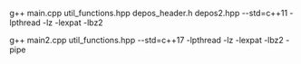 g++ main.cpp util_functions.hpp depos_header.h depos2.hpp --std=c++11 -lpthread -lz -lexpat -lbz2

g++ main2.cpp util_functions.hpp --std=c++17 -lpthread -lz -lexpat -lbz2 -pipe
